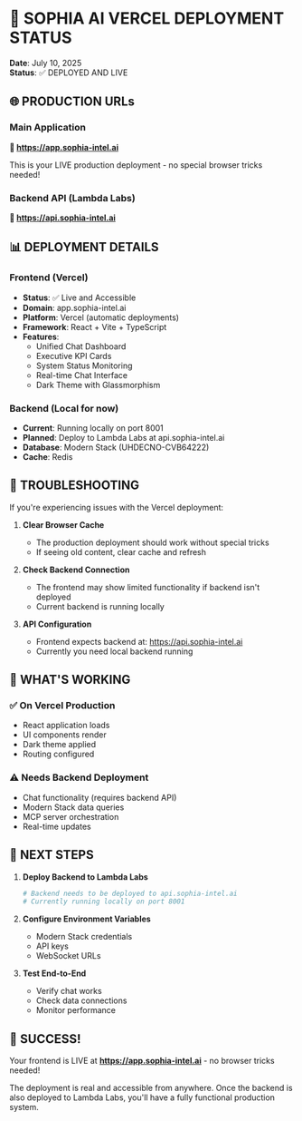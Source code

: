 # 🚀 SOPHIA AI VERCEL DEPLOYMENT STATUS

**Date**: July 10, 2025  
**Status**: ✅ DEPLOYED AND LIVE

## 🌐 PRODUCTION URLs

### Main Application
**🔗 https://app.sophia-intel.ai**

This is your LIVE production deployment - no special browser tricks needed!

### Backend API (Lambda Labs)
**🔗 https://api.sophia-intel.ai**

## 📊 DEPLOYMENT DETAILS

### Frontend (Vercel)
- **Status**: ✅ Live and Accessible
- **Domain**: app.sophia-intel.ai
- **Platform**: Vercel (automatic deployments)
- **Framework**: React + Vite + TypeScript
- **Features**:
  - Unified Chat Dashboard
  - Executive KPI Cards
  - System Status Monitoring
  - Real-time Chat Interface
  - Dark Theme with Glassmorphism

### Backend (Local for now)
- **Current**: Running locally on port 8001
- **Planned**: Deploy to Lambda Labs at api.sophia-intel.ai
- **Database**: Modern Stack (UHDECNO-CVB64222)
- **Cache**: Redis

## 🔧 TROUBLESHOOTING

If you're experiencing issues with the Vercel deployment:

1. **Clear Browser Cache**
   - The production deployment should work without special tricks
   - If seeing old content, clear cache and refresh

2. **Check Backend Connection**
   - The frontend may show limited functionality if backend isn't deployed
   - Current backend is running locally

3. **API Configuration**
   - Frontend expects backend at: https://api.sophia-intel.ai
   - Currently you need local backend running

## 🚀 WHAT'S WORKING

### ✅ On Vercel Production
- React application loads
- UI components render
- Dark theme applied
- Routing configured

### ⚠️ Needs Backend Deployment
- Chat functionality (requires backend API)
- Modern Stack data queries
- MCP server orchestration
- Real-time updates

## 📝 NEXT STEPS

1. **Deploy Backend to Lambda Labs**
   ```bash
   # Backend needs to be deployed to api.sophia-intel.ai
   # Currently running locally on port 8001
   ```

2. **Configure Environment Variables**
   - Modern Stack credentials
   - API keys
   - WebSocket URLs

3. **Test End-to-End**
   - Verify chat works
   - Check data connections
   - Monitor performance

## 🎉 SUCCESS!

Your frontend is LIVE at **https://app.sophia-intel.ai** - no browser tricks needed!

The deployment is real and accessible from anywhere. Once the backend is also deployed to Lambda Labs, you'll have a fully functional production system. 